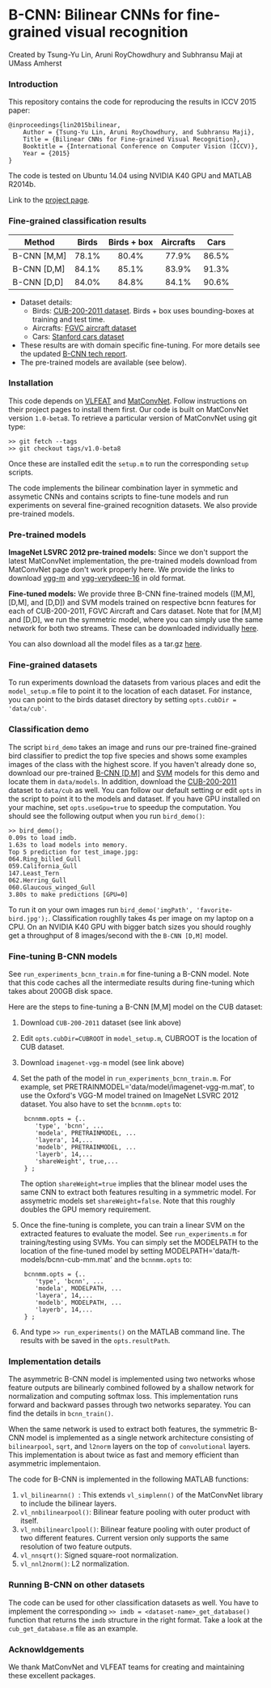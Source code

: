 # B-CNN: Bilinear CNNs for fine-grained visual recognition

Created by Tsung-Yu Lin, Aruni RoyChowdhury and Subhransu Maji at UMass Amherst
### Introduction

This repository contains the code for reproducing the results in ICCV 2015 paper:

	@inproceedings{lin2015bilinear,
        Author = {Tsung-Yu Lin, Aruni RoyChowdhury, and Subhransu Maji},
        Title = {Bilinear CNNs for Fine-grained Visual Recognition},
        Booktitle = {International Conference on Computer Vision (ICCV)},
        Year = {2015}
    }
	
The code is tested on Ubuntu 14.04 using NVIDIA K40 GPU and MATLAB R2014b.

Link to the [project page](http://vis-www.cs.umass.edu/bcnn).

### Fine-grained classification results


Method         | Birds 	    | Birds + box  | Aircrafts | Cars
-------------- |:---------:|:------------:|:---------:|:-------:
B-CNN [M,M]    | 78.1%     | 80.4%        | 77.9%     | 86.5%
B-CNN [D,M]    | 84.1%     | 85.1%        | 83.9%     | 91.3%
B-CNN [D,D]    | 84.0%     | 84.8%        | 84.1%     | 90.6%

* Dataset details:
	* Birds: [CUB-200-2011 dataset](http://www.vision.caltech.edu/visipedia/CUB-200-2011.html). Birds + box uses bounding-boxes at training and test time.
	* Aircrafts: [FGVC aircraft dataset](http://www.robots.ox.ac.uk/~vgg/data/oid/)
	* Cars: [Stanford cars dataset](http://ai.stanford.edu/~jkrause/cars/car_dataset.html)
* These results are with domain specific fine-tuning. For more details see the updated [B-CNN tech report](http://arxiv.org/abs/1504.07889).
* The pre-trained models are available (see below).

### Installation

This code depends on [VLFEAT](http://www.vlfeat.org) and [MatConvNet](http://www.vlfeat.org/matconvnet). Follow instructions on their project pages to install them first. Our code is built on MatConvNet version `1.0-beta8`. To retrieve a particular version of MatConvNet using git type:

	>> git fetch --tags
	>> git checkout tags/v1.0-beta8
      
Once these are installed edit the `setup.m` to run the corresponding `setup` scripts.

The code implements the bilinear combination layer in symmetic and assymetic CNNs and contains scripts to fine-tune models and run experiments on several fine-grained recognition datasets. We also provide pre-trained models.


### Pre-trained models

**ImageNet LSVRC 2012 pre-trained models:** Since we don't support the latest MatConvNet implementation, the pre-trained models download from MatConvNet page don't work properly here. We provide the links to download [vgg-m](http://maxwell.cs.umass.edu/bcnn/models/imagenet-vgg-m.mat) and [vgg-verydeep-16](http://maxwell.cs.umass.edu/bcnn/models/imagenet-vgg-verydeep-16.mat) in old format.

**Fine-tuned models:** We provide three B-CNN fine-trained models ([M,M], [D,M], and [D,D]) and SVM models trained on respective bcnn features for each of CUB-200-2011, FGVC Aircraft and Cars dataset. Note that for [M,M] and [D,D], we run the symmetric model, where you can simply use the same network for both two streams. These can be downloaded individually [here](http://maxwell.cs.umass.edu/bcnn/models). 


You can also download all the model files as a tar.gz [here](http://maxwell.cs.umass.edu/bcnn/models.tar.gz).

### Fine-grained datasets

To run experiments download the datasets from various places and edit the `model_setup.m` file to point it to the location of each dataset. For instance, you can point to the birds dataset directory by setting `opts.cubDir = 'data/cub'`.

### Classification demo

The script `bird_demo` takes an image and runs our pre-trained fine-grained bird classifier to predict the top five species and shows some examples images of the class with the highest score. If you haven't already done so, download our pre-trained [B-CNN [D,M]](http://maxwell.cs.umass.edu/bcnn/models/bcnn-cub-dm) and [SVM](http://maxwell.cs.umass.edu/bcnn/models/svm_cub_vdm.mat) models for this demo and locate them in `data/models`. In addition, download the [CUB-200-2011](http://www.vision.caltech.edu/visipedia/CUB-200-2011.html) dataset to `data/cub` as well. You can follow our default setting or edit `opts` in the script to point it to the models and dataset. If you have GPU installed on your machine, set `opts.useGpu=true` to speedup the computation. You should see the following output when you run `bird_demo()`:

	>> bird_demo();
	0.09s to load imdb.
	1.63s to load models into memory.
	Top 5 prediction for test_image.jpg:
	064.Ring_billed_Gull
	059.California_Gull
	147.Least_Tern
	062.Herring_Gull
	060.Glaucous_winged_Gull
	3.80s to make predictions [GPU=0]

To run it on your own images run `bird_demo('imgPath', 'favorite-bird.jpg');`. Classification roughlly takes 4s per image on my laptop on a CPU. On an NVIDIA K40 GPU with bigger batch sizes you should roughly get a throughput of 8 images/second with the `B-CNN [D,M]` model.

### Fine-tuning B-CNN models

See `run_experiments_bcnn_train.m` for fine-tuning a B-CNN model. Note that this code caches all the intermediate results during fine-tuning which takes about 200GB disk space.

Here are the steps to fine-tuning a B-CNN [M,M] model on the CUB dataset:

1. Download `CUB-200-2011` dataset (see link above)
1. Edit `opts.cubDir=CUBROOT` in `model_setup.m`, CUBROOT is the location of CUB dataset.
1. Download `imagenet-vgg-m` model (see link above)
1. Set the path of the model in `run_experiments_bcnn_train.m`. For example, set PRETRAINMODEL='data/model/imagenet-vgg-m.mat', to use the Oxford's VGG-M model trained on ImageNet LSVRC 2012 dataset. You also have to set the `bcnnmm.opts` to:

        bcnnmm.opts = {..
           'type', 'bcnn', ...
           'modela', PRETRAINMODEL, ...
           'layera', 14,...
           'modelb', PRETRAINMODEL, ...
           'layerb', 14,...
           'shareWeight', true,...
        } ;
        
	The option `shareWeight=true` implies that the blinear model uses the same CNN to extract both features resulting in a symmetric model. For assymetric models set `shareWeight=false`. Note that this roughly doubles the GPU memory requirement.

1. Once the fine-tuning is complete, you can train a linear SVM on the extracted features to evaluate the model. See `run_experiments.m` for training/testing using SVMs. You can simply set the MODELPATH to the location of the fine-tuned model by setting MODELPATH='data/ft-models/bcnn-cub-mm.mat' and the `bcnnmm.opts` to:

        bcnnmm.opts = {..
           'type', 'bcnn', ...
           'modela', MODELPATH, ...
           'layera', 14,...
           'modelb', MODELPATH, ...
           'layerb', 14,...
        } ;
        
1. And type ``>> run_experiments()`` on the MATLAB command line. The results with be saved in the `opts.resultPath`.

### Implementation details

The asymmetric B-CNN model is implemented using two networks whose feature outputs are bilinearly combined followed by a shallow network for normalization and computing softmax loss. This implementation runs forward and backward passes through two networks separatey. You can find the details in `bcnn_train()`.

When the same network is used to extract both features, the symmetric B-CNN model is implemented as a single network architecture consisting of `bilinearpool`, `sqrt`, and `l2norm` layers on the top of `convolutional` layers. This implementation is about twice as fast and memory efficient than asymmetric implementaion.

The code for B-CNN is implemented in the following MATLAB functions:

1. `vl_bilinearnn()	`: This extends `vl_simplenn()` of the MatConvNet library to include the bilinear layers.
1. `vl_nnbilinearpool()`: Bilinear feature pooling with outer product with itself.
1. `vl_nnbilinearclpool()`: Bilinear feature pooling with outer product of two different features. Current version only supports the same resolution of two feature outputs.
1. `vl_nnsqrt()`: Signed square-root normalization.
1. `vl_nnl2norm()`: L2 normalization.

### Running B-CNN on other datasets

The code can be used for other classification datasets as well. You have to implement the corresponding `>> imdb = <dataset-name>_get_database()` function that returns the `imdb` structure in the right format. Take a look at the `cub_get_database.m` file as an example.

### Acknowldgements

We thank MatConvNet and VLFEAT teams for creating and maintaining these excellent packages.